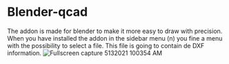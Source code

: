 # Blender-qcad
The addon is made for blender to make it more easy to draw with precision.
When you have installed the addon in the sidebar menu (n) you fine a menu with the possibility to select a file.
This file is going to contain de DXF information.
![Fullscreen capture 5132021 100354 AM](https://user-images.githubusercontent.com/35267283/118097311-cf753080-b3d2-11eb-8724-8f6a09fcce88.jpg)
